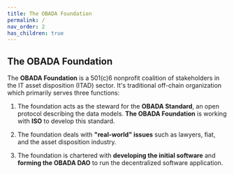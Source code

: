 ```yaml
---
title: The OBADA Foundation
permalink: /
nav_order: 2
has_children: true
---
```

	
##  The OBADA Foundation
	
The **OBADA Foundation** is a 501(c)6 nonprofit coalition of stakeholders in the IT asset disposition (ITAD) sector.  It's traditional off-chain organization which primarily serves three functions:

1. The foundation acts as the steward for the **OBADA Standard**, an open protocol describing the data models.  **The OBADA Foundation** is working with **ISO** to develop this standard.   

2. The foundation deals with **"real-world" issues** such as lawyers, fiat, and the asset disposition industry.

3. The foundation is chartered with **developing the initial software** and **forming the OBADA DAO** to run the decentralized software application.


